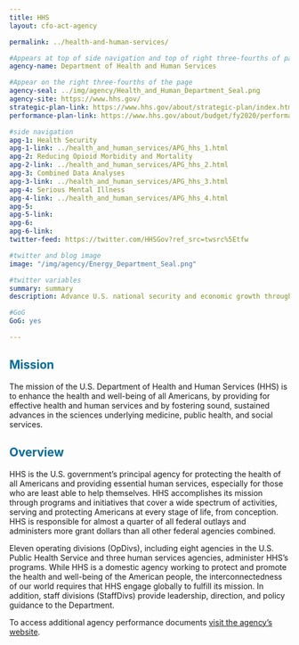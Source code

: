 ```yaml
---
title: HHS
layout: cfo-act-agency

permalink: ../health-and-human-services/

#Appears at top of side navigation and top of right three-fourths of page
agency-name: Department of Health and Human Services

#Appear on the right three-fourths of the page
agency-seal: ../img/agency/Health_and_Human_Department_Seal.png
agency-site: https://www.hhs.gov/
strategic-plan-link: https://www.hhs.gov/about/strategic-plan/index.html
performance-plan-link: https://www.hhs.gov/about/budget/fy2020/performance/index.html

#side navigation
apg-1: Health Security
apg-1-link: ../health_and_human_services/APG_hhs_1.html
apg-2: Reducing Opioid Morbidity and Mortality
apg-2-link: ../health_and_human_services/APG_hhs_2.html
apg-3: Combined Data Analyses
apg-3-link: ../health_and_human_services/APG_hhs_3.html
apg-4: Serious Mental Illness
apg-4-link: ../health_and_human_services/APG_hhs_4.html
apg-5:
apg-5-link:
apg-6:
apg-6-link:
twitter-feed: https://twitter.com/HHSGov?ref_src=twsrc%5Etfw

#twitter and blog image
image: "/img/agency/Energy_Department_Seal.png"

#twitter variables
summary: summary
description: Advance U.S. national security and economic growth through scientific and technological innovation to promote affordable and reliable energy through market solutions.

#GoG
GoG: yes

---
```


<div class="usa-grid usa-graphic_list-row">
  <div class="usa-width-one-whole usa-media_block agency-page-section">
    <h2 style="color:#046b99;">Mission</h2>
    <p>The mission of the U.S. Department of Health and Human Services (HHS) is to enhance the health and well-being of all Americans, by providing for effective health and human services and by fostering sound, sustained advances in the sciences underlying medicine, public health, and social services.</p>
  </div>
</div>

<div class="usa-grid usa-graphic_list-row">
  <div class="usa-width-one-whole usa-media_block agency-page-section">
    <h2 style="color:#046b99;">Overview</h2>
    <p>HHS is the U.S. government&rsquo;s principal agency for protecting the health of all Americans and providing essential human services, especially for those who are least able to help themselves. HHS accomplishes its mission through programs and initiatives that cover a wide spectrum of activities, serving and protecting Americans at every stage of life, from conception. HHS is responsible for almost a quarter of all federal outlays and administers more grant dollars than all other federal agencies combined.</p>
<p>Eleven operating divisions (OpDivs), including eight agencies in the U.S. Public Health Service and three human services agencies, administer HHS&rsquo;s programs. While HHS is a domestic agency working to protect and promote the health and well-being of the American people, the interconnectedness of our world requires that HHS engage globally to fulfill its mission. In addition, staff divisions (StaffDivs) provide leadership, direction, and policy guidance to the Department.</p>
  </div>
</div>

<div class="usa-grid usa-graphic_list-row">
  <div class="usa-width-one-whole usa-media_block">
    <p>To access additional agency performance documents <a href="https://www.hhs.gov/about/budget/index.html" target="_blank">visit the agency’s website</a>.</p>
  </div>
</div>
